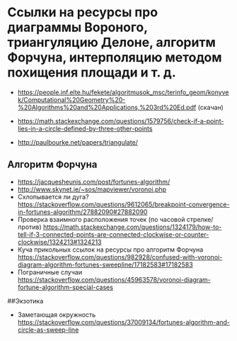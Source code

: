 # Ссылки на ресурсы про диаграммы Вороного, триангуляцию Делоне, алгоритм Форчуна, интерполяцию методом похищения площади и т. д.

* https://people.inf.elte.hu/fekete/algoritmusok_msc/terinfo_geom/konyvek/Computational%20Geometry%20-%20Algorithms%20and%20Applications,%203rd%20Ed.pdf (скачан)
* https://math.stackexchange.com/questions/1579756/check-if-a-point-lies-in-a-circle-defined-by-three-other-points


* http://paulbourke.net/papers/triangulate/

## Алгоритм Форчуна
* https://jacquesheunis.com/post/fortunes-algorithm/
* http://www.skynet.ie/~sos/mapviewer/voronoi.php
* Схлопывается ли дуга? https://stackoverflow.com/questions/9612065/breakpoint-convergence-in-fortunes-algorithm/27882090#27882090
* Проверка взаимного расположения точек (по часовой стрелке/против) https://math.stackexchange.com/questions/1324179/how-to-tell-if-3-connected-points-are-connected-clockwise-or-counter-clockwise/1324213#1324213
* Куча прикольных ссылок на ресурсы про алгоритм Форчуна https://stackoverflow.com/questions/982928/confused-with-voronoi-diagram-algorithm-fortunes-sweepline/17182583#17182583
* Пограничные случаи https://stackoverflow.com/questions/45963578/voronoi-diagram-fortune-algorithm-special-cases

##Экзотика
* Заметающая окружность https://stackoverflow.com/questions/37009134/fortunes-algorithm-and-circle-as-sweep-line
